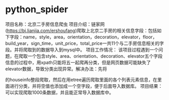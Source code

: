 # python_spider
项目名称：北京二手房信息爬虫
项目介绍：链家网(https://bj.lianjia.com/ershoufang)爬取上北京二手房的相关信息字段：包括如下字段：name，style，area，orientation，decoration，elevator，floor，build_year，sign_time，unit_price，total_price一共11个与二手房信息相关的字段。并将爬取到的数据导入到mysql中。
项目工作情况：
该项目过程遇到一个问题，在爬取一个包含style、area、orientation、decoration、elevator五个字段信息的过程中，用xpath只能将五一起爬再分类，但是网页数据可能缺失了elevator数据，导致分类出现异常。解决办法：先将 <div>的houseinfo整段爬取，然后在用etree遍历爬取里面的各个列表元素信息，在里面进行分类，并将空值也添加成一个空字段，便于后面导入数据库。
 项目结果：可以实现爬取1000条数据，并且能正常导入数据库中。







